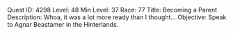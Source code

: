 Quest ID: 4298
Level: 48
Min Level: 37
Race: 77
Title: Becoming a Parent
Description: Whoa, it was a lot more ready than I thought...
Objective: Speak to Agnar Beastamer in the Hinterlands.
